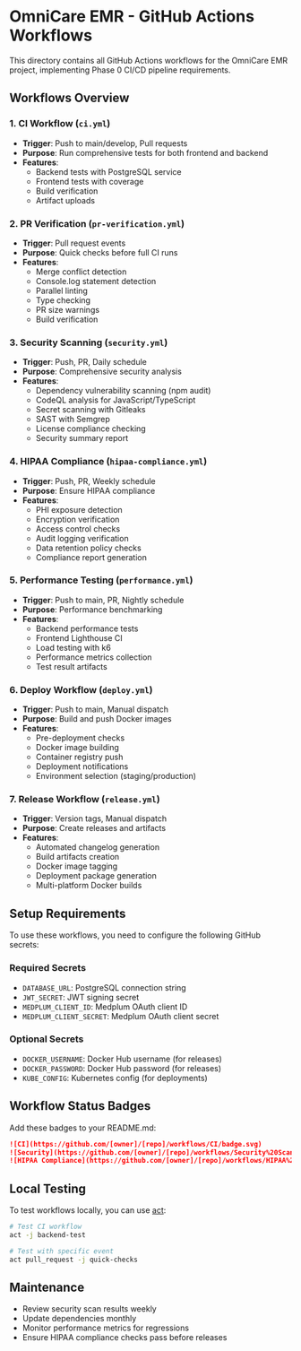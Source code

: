 # OmniCare EMR - GitHub Actions Workflows

This directory contains all GitHub Actions workflows for the OmniCare EMR project, implementing Phase 0 CI/CD pipeline requirements.

## Workflows Overview

### 1. CI Workflow (`ci.yml`)
- **Trigger**: Push to main/develop, Pull requests
- **Purpose**: Run comprehensive tests for both frontend and backend
- **Features**:
  - Backend tests with PostgreSQL service
  - Frontend tests with coverage
  - Build verification
  - Artifact uploads

### 2. PR Verification (`pr-verification.yml`)
- **Trigger**: Pull request events
- **Purpose**: Quick checks before full CI runs
- **Features**:
  - Merge conflict detection
  - Console.log statement detection
  - Parallel linting
  - Type checking
  - PR size warnings
  - Build verification

### 3. Security Scanning (`security.yml`)
- **Trigger**: Push, PR, Daily schedule
- **Purpose**: Comprehensive security analysis
- **Features**:
  - Dependency vulnerability scanning (npm audit)
  - CodeQL analysis for JavaScript/TypeScript
  - Secret scanning with Gitleaks
  - SAST with Semgrep
  - License compliance checking
  - Security summary report

### 4. HIPAA Compliance (`hipaa-compliance.yml`)
- **Trigger**: Push, PR, Weekly schedule
- **Purpose**: Ensure HIPAA compliance
- **Features**:
  - PHI exposure detection
  - Encryption verification
  - Access control checks
  - Audit logging verification
  - Data retention policy checks
  - Compliance report generation

### 5. Performance Testing (`performance.yml`)
- **Trigger**: Push to main, PR, Nightly schedule
- **Purpose**: Performance benchmarking
- **Features**:
  - Backend performance tests
  - Frontend Lighthouse CI
  - Load testing with k6
  - Performance metrics collection
  - Test result artifacts

### 6. Deploy Workflow (`deploy.yml`)
- **Trigger**: Push to main, Manual dispatch
- **Purpose**: Build and push Docker images
- **Features**:
  - Pre-deployment checks
  - Docker image building
  - Container registry push
  - Deployment notifications
  - Environment selection (staging/production)

### 7. Release Workflow (`release.yml`)
- **Trigger**: Version tags, Manual dispatch
- **Purpose**: Create releases and artifacts
- **Features**:
  - Automated changelog generation
  - Build artifacts creation
  - Docker image tagging
  - Deployment package generation
  - Multi-platform Docker builds

## Setup Requirements

To use these workflows, you need to configure the following GitHub secrets:

### Required Secrets
- `DATABASE_URL`: PostgreSQL connection string
- `JWT_SECRET`: JWT signing secret
- `MEDPLUM_CLIENT_ID`: Medplum OAuth client ID
- `MEDPLUM_CLIENT_SECRET`: Medplum OAuth client secret

### Optional Secrets
- `DOCKER_USERNAME`: Docker Hub username (for releases)
- `DOCKER_PASSWORD`: Docker Hub password (for releases)
- `KUBE_CONFIG`: Kubernetes config (for deployments)

## Workflow Status Badges

Add these badges to your README.md:

```markdown
![CI](https://github.com/[owner]/[repo]/workflows/CI/badge.svg)
![Security](https://github.com/[owner]/[repo]/workflows/Security%20Scanning/badge.svg)
![HIPAA Compliance](https://github.com/[owner]/[repo]/workflows/HIPAA%20Compliance%20Check/badge.svg)
```

## Local Testing

To test workflows locally, you can use [act](https://github.com/nektos/act):

```bash
# Test CI workflow
act -j backend-test

# Test with specific event
act pull_request -j quick-checks
```

## Maintenance

- Review security scan results weekly
- Update dependencies monthly
- Monitor performance metrics for regressions
- Ensure HIPAA compliance checks pass before releases
